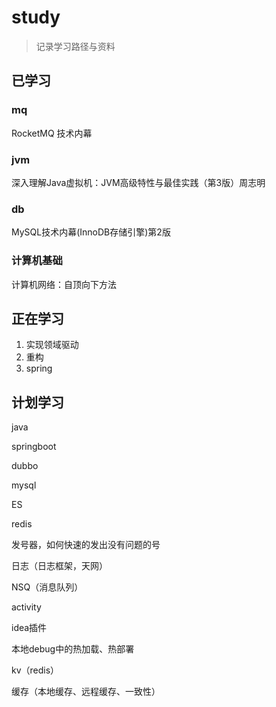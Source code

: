 # study
> 记录学习路径与资料

## 已学习

### mq
RocketMQ 技术内幕

### jvm

深入理解Java虚拟机：JVM高级特性与最佳实践（第3版）周志明

### db

MySQL技术内幕(InnoDB存储引擎)第2版

### 计算机基础

计算机网络：自顶向下方法

## 正在学习

1. 实现领域驱动
1. 重构
1. spring


## 计划学习
java

springboot

dubbo

mysql

ES

redis

发号器，如何快速的发出没有问题的号

日志（日志框架，天网）

NSQ（消息队列）

activity

idea插件

本地debug中的热加载、热部署

kv（redis）

缓存（本地缓存、远程缓存、一致性）

